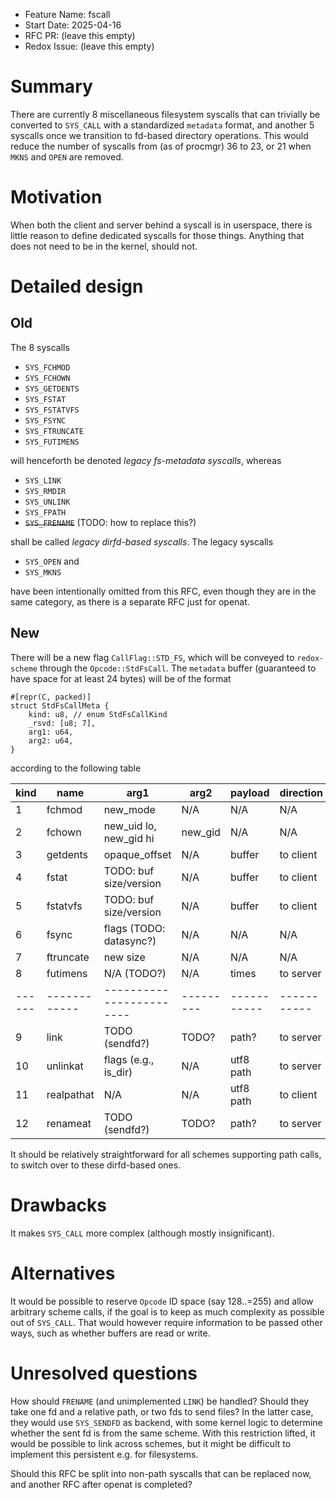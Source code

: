 - Feature Name: fscall
- Start Date: 2025-04-16
- RFC PR: (leave this empty)
- Redox Issue: (leave this empty)

# Summary
[summary]: #summary

There are currently 8 miscellaneous filesystem syscalls that can trivially be converted to `SYS_CALL` with a standardized `metadata` format, and another 5 syscalls once we transition to fd-based directory operations.
This would reduce the number of syscalls from (as of procmgr) 36 to 23, or 21 when `MKNS` and `OPEN` are removed.

# Motivation
[motivation]: #motivation

When both the client and server behind a syscall is in userspace, there is little reason to define dedicated syscalls for those things.
Anything that does not need to be in the kernel, should not.

# Detailed design
[design]: #detailed-design

## Old

The 8 syscalls

- `SYS_FCHMOD`
- `SYS_FCHOWN`
- `SYS_GETDENTS`
- `SYS_FSTAT`
- `SYS_FSTATVFS`
- `SYS_FSYNC`
- `SYS_FTRUNCATE`
- `SYS_FUTIMENS`

will henceforth be denoted _legacy fs-metadata syscalls_, whereas

- `SYS_LINK`
- `SYS_RMDIR`
- `SYS_UNLINK`
- `SYS_FPATH`
- ~~`SYS_FRENAME`~~ (TODO: how to replace this?)

shall be called _legacy dirfd-based syscalls_.
The legacy syscalls

- `SYS_OPEN` and
- `SYS_MKNS`

have been intentionally omitted from this RFC, even though they are in the same category, as there is a separate RFC just for openat.

## New

There will be a new flag `CallFlag::STD_FS`, which will be conveyed to `redox-scheme` through the `Opcode::StdFsCall`.
The `metadata` buffer (guaranteed to have space for at least 24 bytes) will be of the format

```
#[repr(C, packed)]
struct StdFsCallMeta {
    kind: u8, // enum StdFsCallKind
    _rsvd: [u8; 7],
    arg1: u64,
    arg2: u64,
}
```

according to the following table

| kind | name       | arg1                   | arg2    | payload   | direction |
|------|------------|------------------------|---------|-----------|-----------|
| 1    | fchmod     | new_mode               | N/A     | N/A       | N/A       |
| 2    | fchown     | new_uid lo, new_gid hi | new_gid | N/A       | N/A       |
| 3    | getdents   | opaque_offset          | N/A     | buffer    | to client |
| 4    | fstat      | TODO: buf size/version | N/A     | buffer    | to client |
| 5    | fstatvfs   | TODO: buf size/version | N/A     | buffer    | to client |
| 6    | fsync      | flags (TODO: datasync?)| N/A     | N/A       | N/A       |
| 7    | ftruncate  | new size               | N/A     | N/A       | N/A       |
| 8    | futimens   | N/A (TODO?)            | N/A     | times     | to server |
|------|------------|------------------------|---------|-----------|-----------|
| 9    | link       | TODO (sendfd?)         | TODO?   | path?     | to server |
| 10   | unlinkat   | flags (e.g., is_dir)   | N/A     | utf8 path | to server |
| 11   | realpathat | N/A                    | N/A     | utf8 path | to client |
| 12   | renameat   | TODO (sendfd?)         | TODO?   | path?     | to server |

It should be relatively straightforward for all schemes supporting path calls, to switch over to these dirfd-based ones.

# Drawbacks
[drawbacks]: #drawbacks

It makes `SYS_CALL` more complex (although mostly insignificant).

# Alternatives
[alternatives]: #alternatives

It would be possible to reserve `Opcode` ID space (say 128..=255) and allow arbitrary scheme calls, if the goal is to keep as much complexity as possible out of `SYS_CALL`.
That would however require information to be passed other ways, such as whether buffers are read or write.

# Unresolved questions
[unresolved]: #unresolved-questions

How should `FRENAME` (and unimplemented `LINK`) be handled?
Should they take one fd and a relative path, or two fds to send files?
In the latter case, they would use `SYS_SENDFD` as backend, with some kernel logic to determine whether the sent fd is from the same scheme.
With this restriction lifted, it would be possible to link across schemes, but it might be difficult to implement this persistent e.g. for filesystems.

Should this RFC be split into non-path syscalls that can be replaced now, and another RFC after openat is completed?
